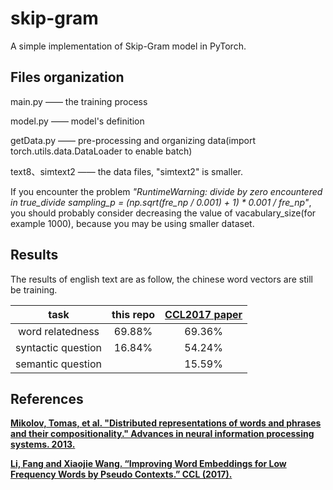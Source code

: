# skip-gram
A simple implementation of Skip-Gram model in PyTorch.
## Files organization
main.py —— the training process

model.py —— model's definition

getData.py —— pre-processing and organizing data(import torch.utils.data.DataLoader to enable batch)

text8、simtext2 —— the data files, "simtext2" is smaller. 

If you encounter the problem _"RuntimeWarning: divide by zero encountered in true_divide
  sampling_p = (np.sqrt(fre_np / 0.001) + 1) * 0.001 / fre_np"_, you should probably consider decreasing the value of vacabulary_size(for example 1000), because you may be using smaller dataset. 
## Results

The results of english text are as follow, the chinese word vectors are still be training. 

| task        |   this repo   |  [**CCL2017 paper**](https://link.springer.com/chapter/10.1007/978-3-319-69005-6_4)  |
| :---:   | :-----:  | :----:  |
|   word relatedness    |  69.88%  |   69.36%     |
|  syntactic question   |   16.84%   |   54.24%   |
| semantic question     |        |  15.59%  |

## References
[**Mikolov, Tomas, et al. "Distributed representations of words and phrases and their compositionality." Advances in neural information processing systems. 2013.**](https://papers.nips.cc/paper/5021-distributed-representations-of-words-and-phrases-and-their-compositionality.pdf)

[**Li, Fang and Xiaojie Wang. “Improving Word Embeddings for Low Frequency Words by Pseudo Contexts.” CCL (2017).**](https://link.springer.com/chapter/10.1007/978-3-319-69005-6_4)